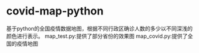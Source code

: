 # covid-map-python
基于python的全国疫情数据地图，根据不同行政区确诊人数的多少以不同深浅的颜色进行表示。
map_test.py:提供了部分省份的效果图
map_covid.py:提供了全国的疫情地图

